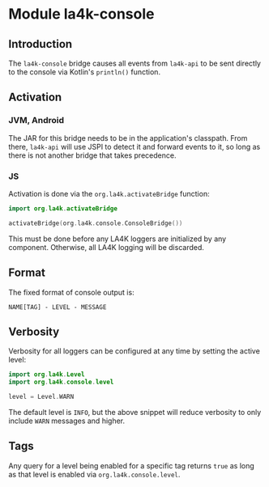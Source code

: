 <!--
    Copyright 2021 William Swartzendruber

    Licensed under the Apache License, Version 2.0 (the "License"); you may not use this file
    except in compliance with the License. You may obtain a copy of the License at

        http://www.apache.org/licenses/LICENSE-2.0

    Unless required by applicable law or agreed to in writing, software distributed under the
    License is distributed on an "AS IS" BASIS, WITHOUT WARRANTIES OR CONDITIONS OF ANY KIND,
    either express or implied. See the License for the specific language governing permissions
    and limitations under the License.

    SPDX-License-Identifier: Apache-2.0
-->

# Module la4k-console

## Introduction

The `la4k-console` bridge causes all events from `la4k-api` to be sent directly to the console
via Kotlin's `println()` function.

## Activation

### JVM, Android

The JAR for this bridge needs to be in the application's classpath. From there, `la4k-api` will
use JSPI to detect it and forward events to it, so long as there is not another bridge that
takes precedence.

### JS

Activation is done via the `org.la4k.activateBridge` function:

```kotlin
import org.la4k.activateBridge
```

```kotlin
activateBridge(org.la4k.console.ConsoleBridge())
```

This must be done before any LA4K loggers are initialized by any component. Otherwise, all LA4K
logging will be discarded.

## Format

The fixed format of console output is:

`NAME[TAG] - LEVEL - MESSAGE`

## Verbosity

Verbosity for all loggers can be configured at any time by setting the active level:

```kotlin
import org.la4k.Level
import org.la4k.console.level
```

```kotlin
level = Level.WARN
```

The default level is `INFO`, but the above snippet will reduce verbosity to only include `WARN`
messages and higher.

## Tags

Any query for a level being enabled for a specific tag returns `true` as long as that level is
enabled via `org.la4k.console.level`.
